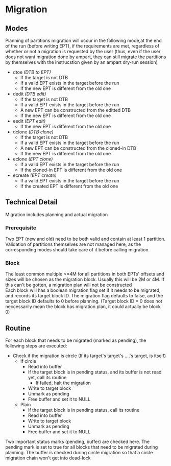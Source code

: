 # Migration

## Modes
Planning of partitions migration will occur in the following mode,at the end of the run (before writing EPT), if the requirements are met, regardless of whether or not a migration is requested by the user (thus, even if the user does not want migration done by ampart, they can still migrate the partitions by themselves with the instrucstion given by an ampart dry-run session)

 - dtoe *(DTB to EPT)*
   - If the target is not DTB
   - If a valid EPT exists in the target before the run
   - If the new EPT is different from the old one
 - dedit *(DTB edit)*
   - If the target is not DTB
   - If a valid EPT exists in the target before the run
   - A new EPT can be constructed from the editted DTB
   - If the new EPT is different from the old one
 - eedit *(EPT edit)*
   - If the new EPT is different from the old one
 - dclone *(DTB clone)*
   - If the target is not DTB
   - If a valid EPT exists in the target before the run
   - A new EPT can be constructed from the cloned-in DTB
   - If the new EPT is different from the old one
 - eclone *(EPT clone)*
   - If a valid EPT exists in the target before the run
   - If the cloned-in EPT is different from the old one
 - ecreate *(EPT create)*
   - If a valid EPT exists in the target before the run
   - If the created EPT is different from the old one

## Technical Detail
Migration includes planning and actual migration

### Prerequisite
Two EPT (new and old) need to be both valid and contain at least 1 partition. Validation of partitions themselves are not managed here, as the corresponding modes should take care of it before calling migration.

### Block
The least common multiple <=4M for all partitions in both EPTs' offsets and sizes will be chosen as the migration block. Usually this will be 2M or 4M. If this can't be gotten, a migration plan will not be constructed  
Each block will has a boolean migration flag set if it needs to be migrated, and records its target block ID. The migration flag defaults to false, and the target block ID defaults to 0 before planning. (Target block ID = 0 does not neccessarily mean the block has migration plan, it could actually be block 0)

## Routine
For each block that needs to be migrated (marked as pending), the following steps are executed:
 - Check if the migration is circle (If its target's target's ....'s target, is itself)
   - If circle
     - Read into buffer
     - If the target block is in pending status, and its buffer is not read yet, call its routine
       - If failed, halt the migration
     - Write to target block
     - Unmark as pending
     - Free buffer and set it to NULL
   - Plain
     - If the target block is in pending status, call its routine
     - Read into buffer
     - Write to target block
     - Unmark as pending
     - Free buffer and set it to NULL
   
Two important status marks (pending, buffer) are checked here. The pending mark is set to true for all blocks that need to be migrated during planning. The buffer is checked during circle migration so that a circle migration chain won't get into dead-lock
